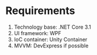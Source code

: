 # Requirements #

1. Technology base: .NET Core 3.1
1. UI framework: WPF
1. IoC container: Unity Container
1. MVVM: DevExpress if possible
